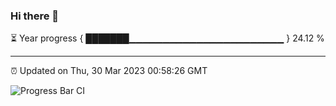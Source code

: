 ### Hi there 👋

⏳ Year progress { ███████▁▁▁▁▁▁▁▁▁▁▁▁▁▁▁▁▁▁▁▁▁▁▁ } 24.12 %

---

⏰ Updated on Thu, 30 Mar 2023 00:58:26 GMT

![Progress Bar CI](https://github.com/liununu/liununu/workflows/Progress%20Bar%20CI/badge.svg)
